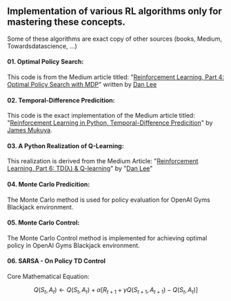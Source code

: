 ## Implementation of various RL algorithms only for mastering these concepts.

Some of these algorithms are exact copy of other sources (books, Medium, Towardsdatascience, ...)

#### 01. Optimal Policy Search: 
This code is from the Medium article titled: "[Reinforcement Learning, Part 4: Optimal Policy Search with MDP](https://medium.com/ai%C2%B3-theory-practice-business/reinforcement-learning-part-4-optimal-policy-search-with-mdp-7fc96158ea8a)" written by [Dan Lee](https://medium.com/@Adline125)

#### 02. Temporal-Difference Predicition:
This code is the exact implementation of the Medium article titled: "[Reinforcement Learning in Python, Temporal-Difference Predicition](https://medium.com/reinforcement-learning-in-python-temporal/reinforcement-learning-in-python-temporal-difference-prediction-5b3b4e46f22f)" by [James Mukuya](https://medium.com/@james.mukuya).

#### 03. A Python Realization of Q-Learning:
This realization is derived from the Medium Article: "[Reinforcement Learning, Part 6: TD(λ) & Q-learning](https://medium.com/ai%C2%B3-theory-practice-business/reinforcement-learning-part-6-td-%CE%BB-q-learning-99cdfdf4e76a)" by "[Dan Lee](https://medium.com/@Adline125)"


#### 04. Monte Carlo Predicition: 
The Monte Carlo method is used for policy evaluation for OpenAI Gyms Blackjack environment.

#### 05. Monte Carlo Control:
The Monte Carlo Control method is implemented for achieving optimal policy in OpenAI Gyms Blackjack environment.

#### 06. SARSA - On Policy TD Control
Core Mathematical Equation:

$$
Q(S_t, A_t) \leftarrow Q(S_t, A_t) + \alpha[R_{t+1} + \gamma Q(S_{t+1}, A_{t+1}) - Q(S_t, A_t)]
$$
